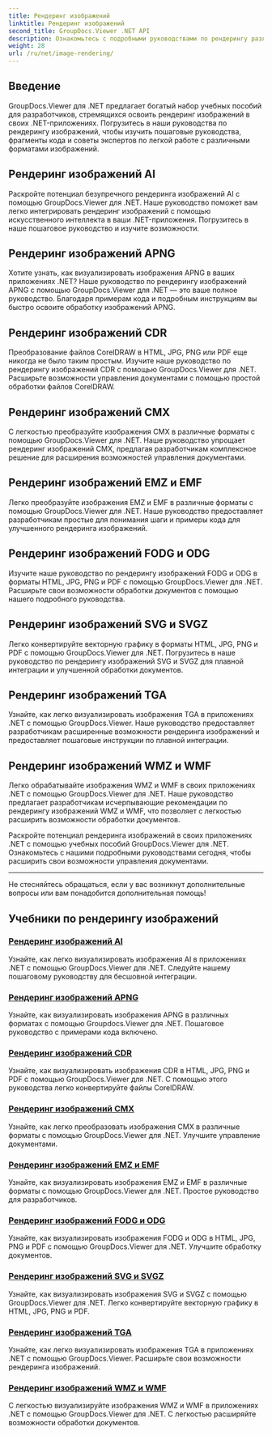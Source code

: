 ```yaml
---
title: Рендеринг изображений
linktitle: Рендеринг изображений
second_title: GroupDocs.Viewer .NET API
description: Ознакомьтесь с подробными руководствами по рендерингу различных форматов изображений с помощью GroupDocs.Viewer для .NET. От искусственного интеллекта до WMF — изучите примеры плавной интеграции и кодирования.
weight: 28
url: /ru/net/image-rendering/
---
```


## Введение

GroupDocs.Viewer для .NET предлагает богатый набор учебных пособий для разработчиков, стремящихся освоить рендеринг изображений в своих .NET-приложениях. Погрузитесь в наши руководства по рендерингу изображений, чтобы изучить пошаговые руководства, фрагменты кода и советы экспертов по легкой работе с различными форматами изображений.

## Рендеринг изображений AI
Раскройте потенциал безупречного рендеринга изображений AI с помощью GroupDocs.Viewer для .NET. Наше руководство поможет вам легко интегрировать рендеринг изображений с помощью искусственного интеллекта в ваши .NET-приложения. Погрузитесь в наше пошаговое руководство и изучите возможности.

## Рендеринг изображений APNG
Хотите узнать, как визуализировать изображения APNG в ваших приложениях .NET? Наше руководство по рендерингу изображений APNG с помощью GroupDocs.Viewer для .NET — это ваше полное руководство. Благодаря примерам кода и подробным инструкциям вы быстро освоите обработку изображений APNG.

## Рендеринг изображений CDR
Преобразование файлов CorelDRAW в HTML, JPG, PNG или PDF еще никогда не было таким простым. Изучите наше руководство по рендерингу изображений CDR с помощью GroupDocs.Viewer для .NET. Расширьте возможности управления документами с помощью простой обработки файлов CorelDRAW.

## Рендеринг изображений CMX
С легкостью преобразуйте изображения CMX в различные форматы с помощью GroupDocs.Viewer для .NET. Наше руководство упрощает рендеринг изображений CMX, предлагая разработчикам комплексное решение для расширения возможностей управления документами.

## Рендеринг изображений EMZ и EMF
Легко преобразуйте изображения EMZ и EMF в различные форматы с помощью GroupDocs.Viewer для .NET. Наше руководство предоставляет разработчикам простые для понимания шаги и примеры кода для улучшенного рендеринга изображений.

## Рендеринг изображений FODG и ODG
Изучите наше руководство по рендерингу изображений FODG и ODG в форматы HTML, JPG, PNG и PDF с помощью GroupDocs.Viewer для .NET. Расширьте свои возможности обработки документов с помощью нашего подробного руководства.

## Рендеринг изображений SVG и SVGZ
Легко конвертируйте векторную графику в форматы HTML, JPG, PNG и PDF с помощью GroupDocs.Viewer для .NET. Погрузитесь в наше руководство по рендерингу изображений SVG и SVGZ для плавной интеграции и улучшенной обработки документов.

## Рендеринг изображений TGA
Узнайте, как легко визуализировать изображения TGA в приложениях .NET с помощью GroupDocs.Viewer. Наше руководство предоставляет разработчикам расширенные возможности рендеринга изображений и предоставляет пошаговые инструкции по плавной интеграции.

## Рендеринг изображений WMZ и WMF
Легко обрабатывайте изображения WMZ и WMF в своих приложениях .NET с помощью GroupDocs.Viewer для .NET. Наше руководство предлагает разработчикам исчерпывающие рекомендации по рендерингу изображений WMZ и WMF, что позволяет с легкостью расширить возможности обработки документов.

Раскройте потенциал рендеринга изображений в своих приложениях .NET с помощью учебных пособий GroupDocs.Viewer для .NET. Ознакомьтесь с нашими подробными руководствами сегодня, чтобы расширить свои возможности управления документами.

---

Не стесняйтесь обращаться, если у вас возникнут дополнительные вопросы или вам понадобится дополнительная помощь!
## Учебники по рендерингу изображений
### [Рендеринг изображений AI](./render-ai-images/)
Узнайте, как легко визуализировать изображения AI в приложениях .NET с помощью GroupDocs.Viewer для .NET. Следуйте нашему пошаговому руководству для бесшовной интеграции.
### [Рендеринг изображений APNG](./render-apng-images/)
Узнайте, как визуализировать изображения APNG в различных форматах с помощью Groupdocs.Viewer для .NET. Пошаговое руководство с примерами кода включено.
### [Рендеринг изображений CDR](./render-cdr-images/)
Узнайте, как визуализировать изображения CDR в HTML, JPG, PNG и PDF с помощью GroupDocs.Viewer для .NET. С помощью этого руководства легко конвертируйте файлы CorelDRAW.
### [Рендеринг изображений CMX](./render-cmx-images/)
Узнайте, как легко преобразовать изображения CMX в различные форматы с помощью GroupDocs.Viewer для .NET. Улучшите управление документами.
### [Рендеринг изображений EMZ и EMF](./render-emz-emf-images/)
Узнайте, как визуализировать изображения EMZ и EMF в различные форматы с помощью GroupDocs.Viewer для .NET. Простое руководство для разработчиков.
### [Рендеринг изображений FODG и ODG](./render-fodg-odg-images/)
Узнайте, как визуализировать изображения FODG и ODG в HTML, JPG, PNG и PDF с помощью GroupDocs.Viewer для .NET. Улучшите обработку документов.
### [Рендеринг изображений SVG и SVGZ](./render-svg-svgz-images/)
Узнайте, как визуализировать изображения SVG и SVGZ с помощью GroupDocs.Viewer для .NET. Легко конвертируйте векторную графику в HTML, JPG, PNG и PDF.
### [Рендеринг изображений TGA](./render-tga-images/)
Узнайте, как легко визуализировать изображения TGA в приложениях .NET с помощью GroupDocs.Viewer. Расширьте свои возможности рендеринга изображений.
### [Рендеринг изображений WMZ и WMF](./render-wmz-wmf-images/)
С легкостью визуализируйте изображения WMZ и WMF в приложениях .NET с помощью GroupDocs.Viewer для .NET. С легкостью расширяйте возможности обработки документов.